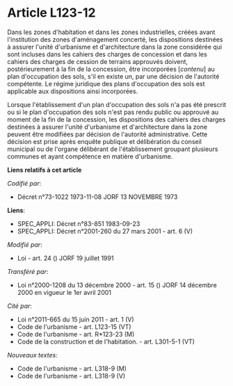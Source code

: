 # Article L123-12

Dans les zones d'habitation et dans les zones industrielles, créées avant l'institution des zones d'aménagement concerté, les
dispositions destinées à assurer l'unité d'urbanisme et d'architecture dans la zone considérée qui sont incluses dans les
cahiers des charges de concession et dans les cahiers des charges de cession de terrains approuvés doivent, postérieurement à
la fin de la concession, être incorporées [*contenu*] au plan d'occupation des sols, s'il en existe un, par une décision de
l'autorité compétente. Le régime juridique des plans d'occupation des sols est applicable aux dispositions ainsi incorporées.

Lorsque l'établissement d'un plan d'occupation des sols n'a pas été prescrit ou si le plan d'occupation des sols n'est pas
rendu public ou approuvé au moment de la fin de la concession, les dispositions des cahiers des charges destinées à assurer
l'unité d'urbanisme et d'architecture dans la zone peuvent être modifiées par décision de l'autorité administrative. Cette
décision est prise après enquête publique et délibération du conseil municipal ou de l'organe délibérant de l'établissement
groupant plusieurs communes et ayant compétence en matière d'urbanisme.

**Liens relatifs à cet article**

_Codifié par_:

  - Décret n°73-1022 1973-11-08 JORF 13 NOVEMBRE 1973

**Liens**:

  - SPEC_APPLI: Décret n°83-851 1983-09-23
  - SPEC_APPLI: Décret n°2001-260 du 27 mars 2001 - art. 6 (V)

_Modifié par_:

  - Loi - art. 24 () JORF 19 juillet 1991

_Transféré par_:

  - Loi n°2000-1208 du 13 décembre 2000 - art. 15 () JORF 14 décembre 2000 en vigueur le 1er avril 2001

_Cité par_:

  - Loi n°2011-665 du 15 juin 2011 - art. 1 (V)
  - Code de l'urbanisme - art. L123-15 (VT)
  - Code de l'urbanisme - art. R*123-23 (M)
  - Code de la construction et de l'habitation. - art. L301-5-1 (VT)

_Nouveaux textes_:

  - Code de l'urbanisme - art. L318-9 (M)
  - Code de l'urbanisme - art. L318-9 (V)
